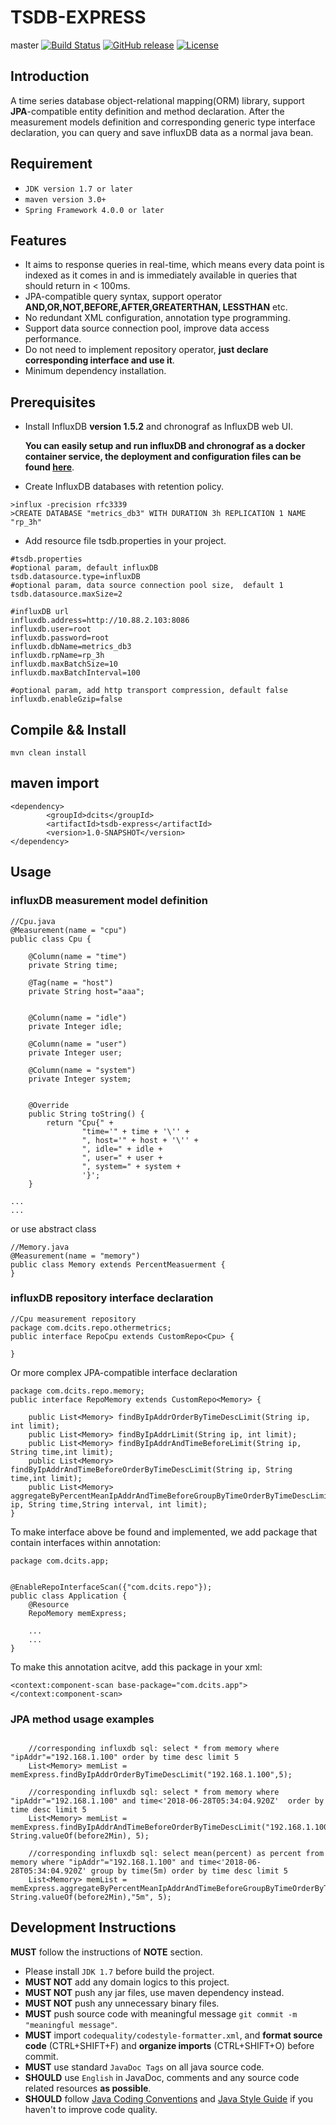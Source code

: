 # TSDB-EXPRESS
master
[![Build Status](https://travis-ci.org/kswapd/tsdb-express.svg?branch=master)](https://travis-ci.org/kswapd/tsdb-express)
[![GitHub release](https://img.shields.io/badge/version-1.2.0-5bb85b.svg)](https://github.com/kswapd/tsdb-express/releases)
[![License](https://img.shields.io/badge/License-MIT-blue.svg)](https://opensource.org/licenses/MIT)


## Introduction
A time series database object-relational mapping(ORM) library, support **JPA**-compatible entity definition and method declaration. After the measurement models definition and corresponding generic type interface declaration, you can  query and save influxDB data as a normal java bean. 


## Requirement

*  `JDK version 1.7 or later`
*  `maven version 3.0+`
* `Spring Framework 4.0.0 or later`

## Features
* It aims to response queries in real-time, which means every data point is indexed as it comes in and is immediately available in queries that should return in < 100ms.
* JPA-compatible query syntax, support operator **AND,OR,NOT,BEFORE,AFTER,GREATERTHAN, LESSTHAN** etc.
* No redundant XML configuration, annotation type programming.
* Support data source connection pool, improve data access performance.
* Do not need to implement repository operator, **just declare corresponding interface and use it**.
* Minimum dependency installation.

## Prerequisites
* Install InfluxDB **version 1.5.2** and chronograf as InfluxDB web UI.

  **You can easily setup and run influxDB and chronograf as a docker container service, the deployment and configuration files can be found [here](https://gitee.com/kswapd/docker-devops/tree/master/influxdb)**.



* Create InfluxDB databases with retention policy.
```
>influx -precision rfc3339
>CREATE DATABASE "metrics_db3" WITH DURATION 3h REPLICATION 1 NAME "rp_3h"
```

* Add resource file tsdb.properties in your project.
```
#tsdb.properties
#optional param, default influxDB
tsdb.datasource.type=influxDB
#optional param, data source connection pool size,  default 1
tsdb.datasource.maxSize=2

#influxDB url
influxdb.address=http://10.88.2.103:8086
influxdb.user=root
influxdb.password=root
influxdb.dbName=metrics_db3
influxdb.rpName=rp_3h
influxdb.maxBatchSize=10
influxdb.maxBatchInterval=100

#optional param, add http transport compression, default false
influxdb.enableGzip=false
```

## Compile && Install

 `mvn clean install`
 

## maven import
```
<dependency>
        <groupId>dcits</groupId>
        <artifactId>tsdb-express</artifactId>
        <version>1.0-SNAPSHOT</version>
</dependency>
```
## Usage

### influxDB measurement model definition
```
//Cpu.java
@Measurement(name = "cpu")
public class Cpu {

	@Column(name = "time")
	private String time;

	@Tag(name = "host")
	private String host="aaa";


	@Column(name = "idle")
	private Integer idle;

	@Column(name = "user")
	private Integer user;

	@Column(name = "system")
	private Integer system;


	@Override
	public String toString() {
		return "Cpu{" +
				"time='" + time + '\'' +
				", host='" + host + '\'' +
				", idle=" + idle +
				", user=" + user +
				", system=" + system +
				'}';
	}

...
...
```
or use abstract class

```
//Memory.java
@Measurement(name = "memory")
public class Memory extends PercentMeasuerment {
}
```


### influxDB repository interface declaration

```
//Cpu measurement repository
package com.dcits.repo.othermetrics;
public interface RepoCpu extends CustomRepo<Cpu> {

}
```
Or more complex JPA-compatible interface declaration
```
package com.dcits.repo.memory;
public interface RepoMemory extends CustomRepo<Memory> {

	public List<Memory> findByIpAddrOrderByTimeDescLimit(String ip, int limit);
	public List<Memory> findByIpAddrLimit(String ip, int limit);
	public List<Memory> findByIpAddrAndTimeBeforeLimit(String ip, String time,int limit);
	public List<Memory> findByIpAddrAndTimeBeforeOrderByTimeDescLimit(String ip, String time,int limit);
	public List<Memory> aggregateByPercentMeanIpAddrAndTimeBeforeGroupByTimeOrderByTimeDescLimit(String ip, String time,String interval, int limit);
}

```

To make interface above be found and implemented, we add package that contain interfaces within annotation:
```
package com.dcits.app;


@EnableRepoInterfaceScan({"com.dcits.repo"});
public class Application {
	@Resource
	RepoMemory memExpress;

	...
	...
}
```

To make this annotation acitve,  add this package in your xml:
```
<context:component-scan base-package="com.dcits.app"></context:component-scan>
```

### JPA method usage examples
```

    //corresponding influxdb sql: select * from memory where "ipAddr"="192.168.1.100" order by time desc limit 5
    List<Memory> memList = memExpress.findByIpAddrOrderByTimeDescLimit("192.168.1.100",5);
	
    //corresponding influxdb sql: select * from memory where "ipAddr"="192.168.1.100" and time<'2018-06-28T05:34:04.920Z'  order by time desc limit 5
    List<Memory> memList = memExpress.findByIpAddrAndTimeBeforeOrderByTimeDescLimit("192.168.1.100", String.valueOf(before2Min), 5);
	
    //corresponding influxdb sql: select mean(percent) as percent from memory where "ipAddr"="192.168.1.100" and time<'2018-06-28T05:34:04.920Z' group by time(5m) order by time desc limit 5
    List<Memory> memList = memExpress.aggregateByPercentMeanIpAddrAndTimeBeforeGroupByTimeOrderByTimeDescLimit("192.168.1.100", String.valueOf(before2Min),"5m", 5);

```


## Development Instructions
**MUST** follow the instructions of **NOTE** section.
* Please install `JDK 1.7` before build the project.
* **MUST NOT** add any domain logics to this project.
* **MUST NOT** push any jar files, use maven dependency instead.
* **MUST NOT** push any unnecessary binary files.
* **MUST** push source code with meaningful message `git commit -m "meaningful message"`.
* **MUST** import `codequality/codestyle-formatter.xml`, and **format source code** (CTRL+SHIFT+F) and **organize imports** (CTRL+SHIFT+O) before commit.
* **MUST** use standard `JavaDoc Tags` on all java source code.
* **SHOULD** use `English` in JavaDoc, comments and any source code related resources **as possible**.
* **SHOULD** follow [Java Coding Conventions](http://www.oracle.com/technetwork/java/codeconventions-150003.pdf) and [Java Style Guide](https://google.github.io/styleguide/javaguide.html) if you haven't to improve code quality.


 

